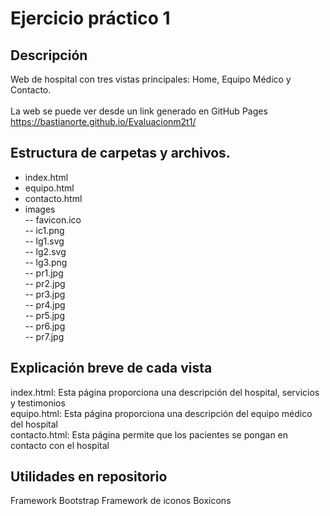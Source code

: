 # Ejercicio práctico 1

## Descripción
Web de hospital con tres vistas principales: Home, Equipo Médico y Contacto.<br><br>
La web se puede ver desde un link generado en GitHub Pages
https://bastianorte.github.io/Evaluacionm2t1/

## Estructura de carpetas y archivos. 
- index.html
- equipo.html
- contacto.html
- images<br>
-- favicon.ico<br>
  -- ic1.png<br>
  -- lg1.svg<br>
  -- lg2.svg<br>
  -- lg3.png<br>
  -- pr1.jpg<br>
  -- pr2.jpg<br>
  -- pr3.jpg<br>
  -- pr4.jpg<br>
  -- pr5.jpg<br>
  -- pr6.jpg<br>
  -- pr7.jpg

## Explicación breve de cada vista
index.html: Esta página proporciona una descripción del hospital, servicios y testimonios<br>
equipo.html: Esta página proporciona una descripción del equipo médico del hospital<br>
contacto.html: Esta página permite que los pacientes se pongan en contacto con el hospital

## Utilidades en repositorio
Framework Bootstrap
Framework de iconos Boxicons
